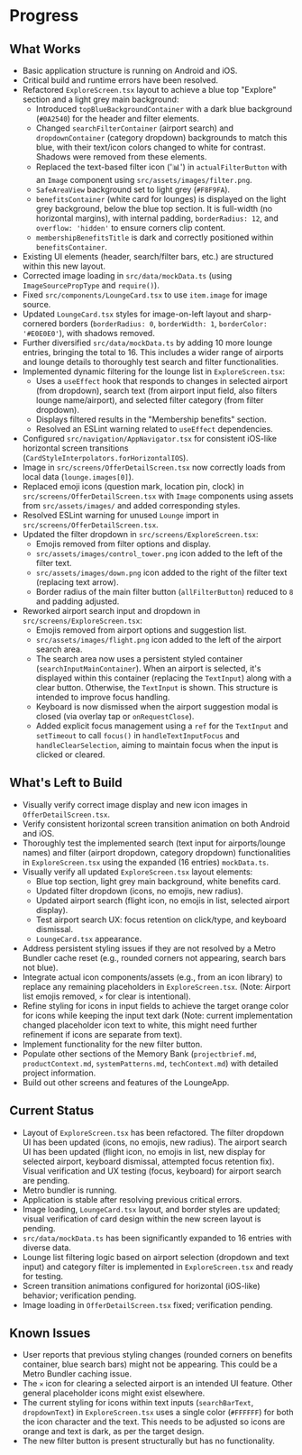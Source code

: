 # Progress

## What Works
- Basic application structure is running on Android and iOS.
- Critical build and runtime errors have been resolved.
- Refactored `ExploreScreen.tsx` layout to achieve a blue top "Explore" section and a light grey main background:
    - Introduced `topBlueBackgroundContainer` with a dark blue background (`#0A2540`) for the header and filter elements.
    - Changed `searchFilterContainer` (airport search) and `dropdownContainer` (category dropdown) backgrounds to match this blue, with their text/icon colors changed to white for contrast. Shadows were removed from these elements.
    - Replaced the text-based filter icon ('📊') in `actualFilterButton` with an `Image` component using `src/assets/images/filter.png`.
    - `SafeAreaView` background set to light grey (`#F8F9FA`).
    - `benefitsContainer` (white card for lounges) is displayed on the light grey background, below the blue top section. It is full-width (no horizontal margins), with internal padding, `borderRadius: 12`, and `overflow: 'hidden'` to ensure corners clip content.
    - `membershipBenefitsTitle` is dark and correctly positioned within `benefitsContainer`.
- Existing UI elements (header, search/filter bars, etc.) are structured within this new layout.
- Corrected image loading in `src/data/mockData.ts` (using `ImageSourcePropType` and `require()`).
- Fixed `src/components/LoungeCard.tsx` to use `item.image` for image source.
- Updated `LoungeCard.tsx` styles for image-on-left layout and sharp-cornered borders (`borderRadius: 0`, `borderWidth: 1`, `borderColor: '#E0E0E0'`), with shadows removed.
- Further diversified `src/data/mockData.ts` by adding 10 more lounge entries, bringing the total to 16. This includes a wider range of airports and lounge details to thoroughly test search and filter functionalities.
- Implemented dynamic filtering for the lounge list in `ExploreScreen.tsx`:
    - Uses a `useEffect` hook that responds to changes in selected airport (from dropdown), search text (from airport input field, also filters lounge name/airport), and selected filter category (from filter dropdown).
    - Displays filtered results in the "Membership benefits" section.
    - Resolved an ESLint warning related to `useEffect` dependencies.
- Configured `src/navigation/AppNavigator.tsx` for consistent iOS-like horizontal screen transitions (`CardStyleInterpolators.forHorizontalIOS`).
- Image in `src/screens/OfferDetailScreen.tsx` now correctly loads from local data (`lounge.images[0]`).
- Replaced emoji icons (question mark, location pin, clock) in `src/screens/OfferDetailScreen.tsx` with `Image` components using assets from `src/assets/images/` and added corresponding styles.
- Resolved ESLint warning for unused `Lounge` import in `src/screens/OfferDetailScreen.tsx`.
- Updated the filter dropdown in `src/screens/ExploreScreen.tsx`:
    - Emojis removed from filter options and display.
    - `src/assets/images/control_tower.png` icon added to the left of the filter text.
    - `src/assets/images/down.png` icon added to the right of the filter text (replacing text arrow).
    - Border radius of the main filter button (`allFilterButton`) reduced to `8` and padding adjusted.
- Reworked airport search input and dropdown in `src/screens/ExploreScreen.tsx`:
    - Emojis removed from airport options and suggestion list.
    - `src/assets/images/flight.png` icon added to the left of the airport search area.
    - The search area now uses a persistent styled container (`searchInputMainContainer`). When an airport is selected, it's displayed within this container (replacing the `TextInput`) along with a clear button. Otherwise, the `TextInput` is shown. This structure is intended to improve focus handling.
    - Keyboard is now dismissed when the airport suggestion modal is closed (via overlay tap or `onRequestClose`).
    - Added explicit focus management using a `ref` for the `TextInput` and `setTimeout` to call `focus()` in `handleTextInputFocus` and `handleClearSelection`, aiming to maintain focus when the input is clicked or cleared.

## What's Left to Build
- Visually verify correct image display and new icon images in `OfferDetailScreen.tsx`.
- Verify consistent horizontal screen transition animation on both Android and iOS.
- Thoroughly test the implemented search (text input for airports/lounge names) and filter (airport dropdown, category dropdown) functionalities in `ExploreScreen.tsx` using the expanded (16 entries) `mockData.ts`.
- Visually verify all updated `ExploreScreen.tsx` layout elements:
    - Blue top section, light grey main background, white benefits card.
    - Updated filter dropdown (icons, no emojis, new radius).
    - Updated airport search (flight icon, no emojis in list, selected airport display).
    - Test airport search UX: focus retention on click/type, and keyboard dismissal.
    - `LoungeCard.tsx` appearance.
- Address persistent styling issues if they are not resolved by a Metro Bundler cache reset (e.g., rounded corners not appearing, search bars not blue).
- Integrate actual icon components/assets (e.g., from an icon library) to replace any remaining placeholders in `ExploreScreen.tsx`. (Note: Airport list emojis removed, `✕` for clear is intentional).
- Refine styling for icons in input fields to achieve the target orange color for icons while keeping the input text dark (Note: current implementation changed placeholder icon text to white, this might need further refinement if icons are separate from text).
- Implement functionality for the new filter button.
- Populate other sections of the Memory Bank (`projectbrief.md`, `productContext.md`, `systemPatterns.md`, `techContext.md`) with detailed project information.
- Build out other screens and features of the LoungeApp.

## Current Status
- Layout of `ExploreScreen.tsx` has been refactored. The filter dropdown UI has been updated (icons, no emojis, new radius). The airport search UI has been updated (flight icon, no emojis in list, new display for selected airport, keyboard dismissal, attempted focus retention fix). Visual verification and UX testing (focus, keyboard) for airport search are pending.
- Metro bundler is running.
- Application is stable after resolving previous critical errors.
- Image loading, `LoungeCard.tsx` layout, and border styles are updated; visual verification of card design within the new screen layout is pending.
- `src/data/mockData.ts` has been significantly expanded to 16 entries with diverse data.
- Lounge list filtering logic based on airport selection (dropdown and text input) and category filter is implemented in `ExploreScreen.tsx` and ready for testing.
- Screen transition animations configured for horizontal (iOS-like) behavior; verification pending.
- Image loading in `OfferDetailScreen.tsx` fixed; verification pending.

## Known Issues
- User reports that previous styling changes (rounded corners on benefits container, blue search bars) might not be appearing. This could be a Metro Bundler caching issue.
- The `✕` icon for clearing a selected airport is an intended UI feature. Other general placeholder icons might exist elsewhere.
- The current styling for icons within text inputs (`searchBarText`, `dropdownText`) in `ExploreScreen.tsx` uses a single color (`#FFFFFF`) for both the icon character and the text. This needs to be adjusted so icons are orange and text is dark, as per the target design.
- The new filter button is present structurally but has no functionality.
